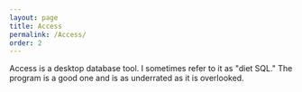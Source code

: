 ```yaml
---
layout: page
title: Access
permalink: /Access/
order: 2
---
```


Access is a desktop database tool.  I sometimes refer to it as "diet SQL."  The program is a good one and is as underrated as it is overlooked.  